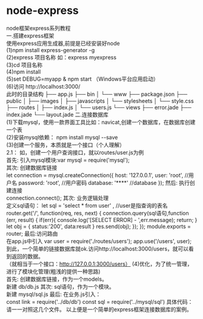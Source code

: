 # node-express
node框架express系列教程<br> 
一.搭建express框架<br> 
   使用express应用生成器,前提是已经安装好node<br> 
   (1)npm install express-generator -g<br> 
   (2)express 项目名称 如：express myexpress<br> 
   (3)cd 项目名称<br> 
   (4)npm install<br> 
   (5)set DEBUG=myapp & npm start （Windows平台应用启动）<br> 
   (6)访问 http://localhost:3000/ <br> 
   此时的目录结构
	├── app.js
	├── bin
	│   └── www
	├── package.json
	├── public
	│   ├── images
	│   ├── javascripts
	│   └── stylesheets
	│       └── style.css
	├── routes
	│   ├── index.js
	│   └── users.js
	└── views
	   ├── error.jade
	   ├── index.jade
	    └── layout.jade
二.连接数据库<br> 
   (1)下载mysql，使用一款界面工具比如：navicat,创建一个数据库，在数据库创建一个表<br> 
   (2)安装mysql依赖： npm install mysql --save<br> 
   (3)创建一个服务，本质就是一个接口（个人理解）<br> 
      	2.1： 如，创建一个用户查询接口，就以routes/user.js为例<br> 
      	首先: 引入mysql模块:var mysql = require('mysql');<br> 
      	其次: 创建数据库链接<br> 
      		let connection = mysql.createConnection({
				host: '127.0.0.1',
				user: 'root',  //用户名
				password: 'root', //用户密码
				database: '****' //database
			});
		然后: 执行创建连接 <br> 
			connection.connect();
		其次: 业务逻辑处理<br> 
			  定义sql语句： let sql = 'select * from user' , //user是指查询的表名
			  router.get('/', function(req, res, next) {
				connection.query(sql语句,function (err, result) {
				        if(err){
				          console.log('[SELECT ERROR] - ',err.message);
				          return;
				        }
				        let obj = {
				        	status:'200',
				        	data:result
				        }
				        res.send(obj);
					});
				});
				module.exports = router;
		最后:访问路由<br> 
			在app.js中引入
			var user = require('./routes/users');
			app.use('/users', user);
	到此，一个简单的链接数据库就ok.访问http://localhost:3000/users，就可以看到返回的数据。<br> 
	（就相当于一个接口：http://127.0.0.1:3000/users）
	(4)优化，为了统一管理，进行了模块化管理(粗浅的提供一种思路)<br> 
	   首先: 创建数据库链接，作为一个models。<br> 
	       	 新建 db/db.js
	   其次: sql语句，作为一个模块。<br> 
	         新建 mysql/sql.js
	   最后: 在业务.js引入：<br> 
	   		const link = require('../db/db')
			const sql = require('../mysql/sql')
			具体代码：请一一对照这几个文件。
	以上便是一个简单的express框架连接数据库的案例。<br> 




